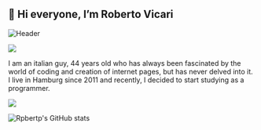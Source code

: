 <h2>👋 Hi everyone, I’m Roberto Vicari</h2>

![Header](./your-header-image-name.png)

<!--horizontal divider(gradiant)-->
<img src="https://user-images.githubusercontent.com/73097560/115834477-dbab4500-a447-11eb-908a-139a6edaec5c.gif">

<p>I am an italian guy, 44 years old who has always been fascinated by the world of coding and creation of internet pages, but has never delved into it. I live in Hamburg since 2011 and recently, I decided to start studying as a programmer.</p>

<!--horizontal divider(gradiant)-->
<img src="https://user-images.githubusercontent.com/73097560/115834477-dbab4500-a447-11eb-908a-139a6edaec5c.gif">

![Rpbertp's GitHub stats](https://github-readme-stats.vercel.app/api?username=Roberto-vic&show_icons=true&theme=tokyonight)
<!---
Roberto-vic/Roberto-vic is a ✨ special ✨ repository because its `README.md` (this file) appears on your GitHub profile.
You can click the Preview link to take a look at your changes.
--->
